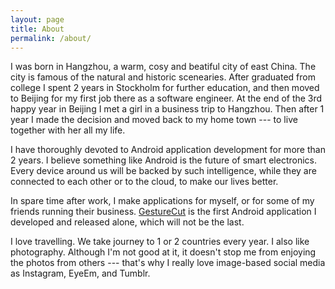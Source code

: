 ```yaml
---
layout: page
title: About
permalink: /about/
---
```


I was born in Hangzhou, a warm, cosy and beatiful city of east China. The city is famous of the natural and historic scenearies. After graduated from college I spent 2 years in Stockholm for further education, and then moved to Beijing for my first job there as a software engineer. At the end of the 3rd happy year in Beijing I met a girl in a business trip to Hangzhou. Then after 1 year I made the decision and moved back to my home town --- to live together with her all my life.

I have thoroughly devoted to Android application development for more than 2 years. I believe something like Android is the future of smart electronics. Every device around us will be backed by such intelligence, while they are connected to each other or to the cloud, to make our lives better.

In spare time after work, I make applications for myself, or for some of my friends running their business. [GestureCut](https://play.google.com/store/apps/details?id=org.vliux.android.gesturecut) is the first Android application I developed and released alone, which will not be the last. 

I love travelling. We take journey to 1 or 2 countries every year. I also like photography. Although I'm not good at it, it doesn't stop me from enjoying the photos from others --- that's why I really love image-based social media as Instagram, EyeEm, and Tumblr.
 